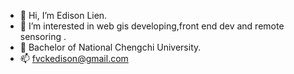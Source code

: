 - 👋 Hi, I’m Edison Lien.
- 👀 I’m interested in web gis developing,front end dev and remote sensoring .
- 🌱 Bachelor of National Chengchi University.
- 📫 fvckedison@gmail.com
